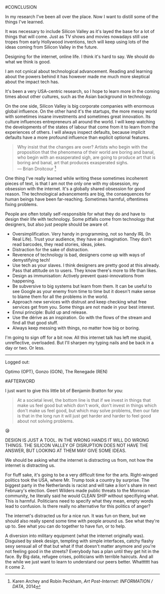 #CONCLUSION

In my research I've been all over the place. Now I want to distill some of the things I've learned.

It was necessary to include Silicon Valley as it's layed the base for a lot of things that will come. Just as TV shows and movies nowadays still use tropes from early Hollywood inventions, tech will keep using lots of the ideas coming from Silicon Valley in the future. 

Designing for the internet, online life. I think it's hard to say. We should do what we think is good. 

I am not cynical about technological advancement. Reading and learning about the powers behind it has however made me much more skeptical about the impact tech has. 

It's been a very USA-centric research, so I hope to learn more in the coming times about other cultures, such as the Asian background in technology.

On the one side, Silicon Valley is big corporate companies with enormous global influence. On the other hand it's the startups, the more messy world with sometimes insane investments and sometimes great innovation. Its culture influences entrepreneurs all around the world. I will keep watching the developments of the states of labour that come from it to learn from the experiences of others. I will always inspect defaults, because implicit defaults have a more profound influence than explicit optional features. 





> Why insist that the changes are over? Artists who begin with the proposition that the phenomena of their world are boring and banal, who begin with an exasperated sigh, are going to produce art that is boring and banal, art that produces exasperated sighs.  
> — Brian Droitcour [^droitcour]


One thing I've really learned while writing these sometimes incoherent pieces of text, is that I am not the only one with my obsession, my obsession with the internet. It's a globally shared obsession for good reason. The technological advancements are big, the consequences for human beings have been far-reaching. Sometimes harmful, oftentimes fixing problems. 




People are often totally self-responsible for what they do and have to design their life with technology. Some pitfalls come from technology that designers, but also just people should be aware of. 



- Oversimplification. Very handy in programming, not so handy IRL (In Real Life). Trust your audience, they have an imagination. They don't read barcodes, they read stories, ideas, jokes. 
- Distraction for the sake of distraction. 
- Reverence of technology is bad, designers come up with ways of demystifying tech! 
- Use tech as your slaves. I think designers are pretty good at this already. Pass that attitude on to users. They know there's more to life than likes. 
- Design as immunisation: Actively prevent quasi-innovations from happening.
- Be subversive to big systems but learn from them. It can be useful to see Google as your enemy from time to time but it doesn't make sense to blame them for all the problems in the world.
- Approach new services with distrust and keep checking what free services get from you. Some things are not made in your best interest. 
- Ennui principle: Build up and release.
- Use the dérive as an inspiration. Go with the flows of the stream and find all that good stuff.
- Always keep messing with things, no matter how big or boring.

I'm going to sign off for a bit now. All this internet talk has left me stupid, unreflective, overloaded. But I'll sharpen my typing nails and be back in a day or two. Or less.

[^droitcour]: Karen Archey and Robin Peckham, _Art Post-Internet: INFORMATION / DATA_, 2014

___

Logged out:

Optimo (OPT), Gonzo (GON), The Renegade (REN)

#AFTERWORD

I just want to give this little bit of Benjamin Bratton for you:

> At a societal level, the bottom line is that if we invest in things that make us feel good but which don't work, don't invest in things which don't make us feel good, but which may solve problems, then our fate is that in the long run it will just get harder and harder to feel good about not solving problems.

😪

DESIGN IS JUST A TOOL. IN THE WRONG HANDS IT WILL DO WRONG THINGS. THE SILICON VALLEY OF DISRUPTION DOES NOT HAVE THE ANSWER, BUT LOOKING AT THEM MAY GIVE SOME IDEAS. 

We should be asking what the internet is distracting us from, not how the internet is distracting us. 

For fluff sake, it's going to be a very difficult time for the arts. Right-winged politics took the USA, where Mr. Trump took a country by surprise. The biggest party in the Netherlands is racist and will take a lion's share in next February's election. Geert Wilders made public threats to the Morrocan community, he literally said he would CLEAN SHIP without specifiying what. This is harmful. Politicians need to specify what they mean, empty words lead to confusion. Is there really no alternative for this politics of anger?

The internet's distracted us for a nice run. It was fun on there, but we should also really spend some time with people around us. See what they're up to. See what you can do together to have fun, or to help. 

A diversion into military equipment (what the internet originally was). Disguised by sleek design, tempting with simple interfaces, catchy flashy sexy sensual all of that but what if that doesn't matter anymore and you're not feeling good in the streets? Everybody has a plan until they get hit in the face. By Big data, refugee crises, politicians with terrible haircuts. And all the while we just want to learn to understand our peers better. Whatttttt has it come 2. 